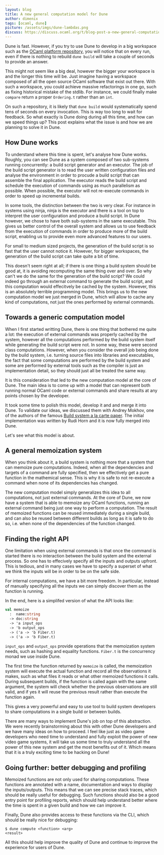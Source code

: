 ```yaml
---
layout: blog
title: A new general computation model for Dune
author: dimenix
tags: [ocaml, dune]
picture: /assets/imgs/dune-lambdas.png
discuss: https://discuss.ocaml.org/t/blog-post-a-new-general-computation-model-for-dune/3061
---
```


Dune is fast. However, if you try to use Dune to develop in a big
workspace such as the [OCaml platform repository][platform], you will
notice that on every run, even if there is nothing to rebuild `dune
build` will take a couple of seconds to provide an answer.

This might not seem like a big deal, however the bigger your workspace
is and the longer this time will be. Just imagine having a workspace
composed of all the open source OCaml software that exist out
there. With such a workspace, you could achieve massive refactorings
in one go, such as fixing historical mistake of the stdlib. For
instance, we could finally make `compare` return a proper `Ordering.t`
rather than an `int`.

On such a repository, it is likely that `dune build` would
systematically spend tens of seconds on every invocation. This is way
too long to wait for feedback. So what exactly is Dune doing during
all this time, and how can we speed things up? This post explains what
the issue is and how we are planning to solve it in Dune.

How Dune works
--------------

To understand where this time is spent, let's analyse how Dune works.
Roughly, you can see Dune as a system composed of two sub-systems
running concurrently: a build script generator and an executor. The
job of the build script generator is to read the user written
configuration files and analyse the environment in order to procude a
build script that can assemble the final application. The executor
reads the build script and schedule the execution of commands using as
much parallelism as possible. When possible, the executor will not
re-execute commands in order to speed up incremental builds.

In some tools, the distinction between the two is very clear. For
instance in systems using ninja, ninja is the executor and there is a
tool on top to interpret the user configuration and produce a build
script. In Dune however, we chose to have both sub-systems in the same
executable. This gives us better control of the overall system and
allows us to use feedback from the execution of commands in order to
produce more of the build script, enabling us to provide even more
advanced features to our users.

For small to medium sized projects, the generation of the build script
is so fast that the user cannot notice it. However, for bigger
workspaces, the generation of the build script can take quite a bit of
time.

This doesn't seem right at all; if there is one thing a build system
should be good at, it is avoiding recomputing the same thing over and
over. So why can't we do the same for the generation of the build
script? We could indeed go through an external command to generate the
build script, and this computation would effecitvely be cached by the
system. However, this is an absolutely terrible programming model. This
brings us to the new computation model we just merged in Dune, which
will allow to cache any kind of computations, not just the ones
performed by external commands.

Towards a generic computation model
-----------------------------------

When I first started writting Dune, there is one thing that bothered
me quite a lot: the execution of external commands was properly cached
by the system, however all the computations performed by the build
system itself while generating the build script were not. In some way,
these were second class computations. However, when you consider the
overall job being done by the build system, i.e. turning source files
into libraries and executables, the fact that some computations are
performed by the build system and some are performed by external tools
such as the compiler is just an implementation detail, so they should
just all be treated the same way.

It is this consideration that led to the new computation model at the
core of Dune. The main idea is to come up with a model that can
represent both running normal OCaml code or external commands and
share results at any points chosen by the developer.

It took some time to polish this model, develop it and and merge it
into Dune. To validate our ideas, we discussed them with Andrey
Mokhov, one of the authors of the famous [Build system a la carte
paper][bs-a-la-carte]. The initial implementation was written by Rudi
Horn and it is now fully merged into Dune.

Let's see what this model is about.

A general memoization system
----------------------------

When you think about it, a build system is nothing more that a system
that can memoize pure computations. Indeed, when all the dependencies
and targets of a command are fully specified, then we effectively get
a pure function in the mathemical sense. This is why it is safe to not
re-execute a command when none of its dependencies has changed.

The new computation model simply generalizes this idea to all
computations, not just external commands. At the core of Dune, we now
have a system that is able to memoize any OCaml functions, running an
external command being just one way to perform a computation. The
result of memoized functions can be reused immediately during a single
build, and can also be reused between different builds as long as it
is safe to do so, i.e. when none of the dependencies of the function
changed.

Finding the right API
---------------------

One limitation when using external commands is that once the command
is started there is no interaction between the build system and the
external process. So one has to effecively specify all the inputs and
outputs upfront. This is tedious, and in many cases we have to specify
a superset of what we think the inputs will be in order to be on the
safe side.

For internal computations, we have a bit more freedom. In particular,
instead of manually specifying all the inputs we can simply discover
them as the function is running.

In the end, here is a simplifed version of what the API looks like:

```ocaml
val memoize
  :  name:string
  -> doc:string
  -> 'a input_ops
  -> 'b output_ops
  -> ('a -> 'b Fiber.t)
  -> ('a -> 'b Fiber.t)
```

`input_ops` and `output_ops` provide operations that the memoization
system needs, such as hashing and equality functions. `Fiber.t` is the
concurrency monad we use inside Dune.

The first time the function returned by `memoize` is called, the
memoization system will execute the actual function and record all the
observations it makes, such as what files it reads or what other
memoized functions it calls. During subsequent builds, if the function
is called again with the same argument, the system will check whether
the previous observations are still valid, and if yes it will reuse
the previous result rather than execute the function again.

This gives a very powerful and easy to use tool to build system
developers to share computations in a single build or between builds.

There are many ways to implement Dune's job on top of this
abstraction. We were recently brainstorming about this with other Dune
developers and we have many ideas on how to proceed. I feel like just
as video game developers who need time to understand and fully exploit
the power of new video game systems, it will take us some time to
truly understand all the power of this new system and get the most
benefits out of it. Which means that it is a truly exciting time to be
hacking on Dune!

Going further: better debugging and profiling
---------------------------------------------

Memoized functions are not only used for sharing computations. These
functions are annotated with a name, documentation and ways to display
the inputs/outputs. This means that we can see precise stack traces,
which should be really useful for debugging. Such functions should
also be a good entry point for profiling reports, which should help
understand better where the time is spent in a given build and how we
can improve it.

Finally, Dune also provides access to these functions via the CLI,
which should be really nice for debugging:

```
$ dune compute <function> <arg>
<result>
```

All this should help improve the quality of Dune and continue to
improve the experience for users of Dune.

[platform]:      https://github.com/avsm/platform
[bs-a-la-carte]: https://www.microsoft.com/en-us/research/publication/build-systems-la-carte/
